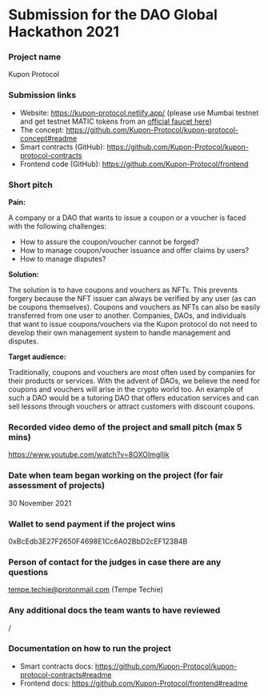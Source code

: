# Submission for the DAO Global Hackathon 2021

### Project name
Kupon Protocol

### Submission links

- Website: https://kupon-protocol.netlify.app/ (please use Mumbai testnet and get testnet MATIC tokens from an [official faucet here](https://faucet.polygon.technology/))
- The concept: https://github.com/Kupon-Protocol/kupon-protocol-concept#readme 
- Smart contracts (GitHub): https://github.com/Kupon-Protocol/kupon-protocol-contracts 
- Frontend code (GitHub): https://github.com/Kupon-Protocol/frontend 

### Short pitch

**Pain:**

A company or a DAO that wants to issue a coupon or a voucher is faced with the following challenges:
- How to assure the coupon/voucher cannot be forged?
- How to manage coupon/voucher issuance and offer claims by users?
- How to manage disputes?

**Solution:**

The solution is to have coupons and vouchers as NFTs. This prevents forgery because the NFT issuer can always be verified by any user (as can be coupons themselves). Coupons and vouchers as NFTs can also be easily transferred from one user to another. Companies, DAOs, and individuals that want to issue coupons/vouchers via the Kupon protocol do not need to develop their own management system to handle management and disputes.

**Target audience:**

Traditionally, coupons and vouchers are most often used by companies for their products or services. With the advent of DAOs, we believe the need for coupons and vouchers will arise in the crypto world too. An example of such a DAO would be a tutoring DAO that offers education services and can sell lessons through vouchers or attract customers with discount coupons.

### Recorded video demo of the project and small pitch (max 5 mins)

https://www.youtube.com/watch?v=8OXOImglljk 

### Date when team began working on the project (for fair assessment of projects)

30 November 2021 

### Wallet to send payment if the project wins

0xBcEdb3E27F2650F4698E1Cc6A02BbD2cEF123B4B 

### Person of contact for the judges in case there are any questions

tempe.techie@protonmail.com (Tempe Techie)

### Any additional docs the team wants to have reviewed

/

### Documentation on how to run the project

- Smart contracts docs: https://github.com/Kupon-Protocol/kupon-protocol-contracts#readme 
- Frontend docs: https://github.com/Kupon-Protocol/frontend#readme 
